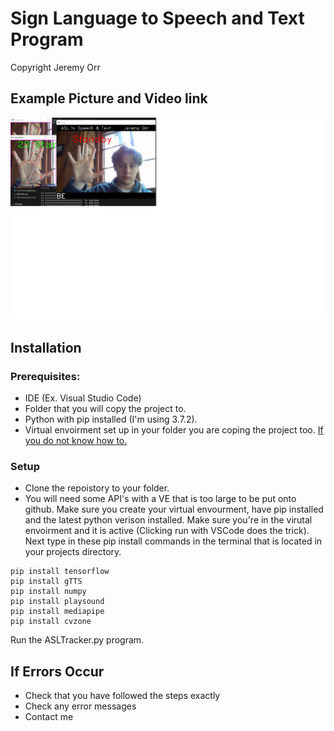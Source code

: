 # Sign Language to Speech and Text Program 

Copyright Jeremy Orr

## Example Picture and Video link
![user_picture](User_Tracker_pic.png)
## Installation

### Prerequisites:

- IDE (Ex. Visual Studio Code) <br />
- Folder that you will copy the project to. <br />
- Python with pip installed (I'm using 3.7.2). <br />
- Virtual envoirment set up in your folder you are coping the project too. [If you do not know how to.](https://realpython.com/lessons/creating-virtual-environment/) 

### Setup

- Clone the repoistory to your folder. <br />
- You will need some API's with a VE that is too large to be put onto github. Make sure you create your virtual envourment, have pip installed and the latest python verison installed. Make sure you're in the virutal envoirment and it is active (Clicking run with VSCode does the trick). <br />
Next type in these pip install commands in the terminal that is located in your projects directory. <br />

```
pip install tensorflow
pip install gTTS
pip install numpy
pip install playsound
pip install mediapipe
pip install cvzone
```
Run the ASLTracker.py program.

## If Errors Occur

- Check that you have followed the steps exactly <br />
- Check any error messages <br />
- Contact me <br />
